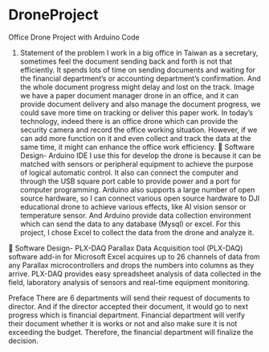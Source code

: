 # DroneProject
Office Drone Project with Arduino Code
1. Statement of the problem
I work in a big office in Taiwan as a secretary, sometimes feel the document sending back and forth is not that efficiently. It spends lots of time on sending documents and waiting for the financial department’s or accounting department’s confirmation. And the whole document progress might delay and lost on the track.
Image we have a paper document manager drone in an office, and it can provide document delivery and also manage the document progress, we could save more time on tracking or deliver this paper work. In today’s technology, indeed there is an office drone which can provide the security camera and record the office working situation. However, if we can add more function on it and even collect and track the data at the same time, it might can enhance the office work efficiency.
	Software Design- Arduino IDE
I use this for develop the drone is because it can be matched with sensors or peripheral equipment to achieve the purpose of logical automatic control. It also can connect the computer and through the USB square port cable to provide power and a port for computer programming. Arduino also supports a large number of open source hardware, so I can connect various open source hardware to DJI educational drone to achieve various effects, like AI vision sensor or temperature sensor. And Arduino provide data collection environment which can send the data to any database (Mysql) or excel. For this project, I chose Excel to collect the data from the drone and analyze it. 

	Software Design- PLX-DAQ 
Parallax Data Acquisition tool (PLX-DAQ) software add-in for Microsoft Excel acquires up to 26 channels of data from any Parallax microcontrollers and drops the numbers into columns as they arrive. PLX-DAQ provides easy spreadsheet analysis of data collected in the field, laboratory analysis of sensors and real-time equipment monitoring.


Preface
There are 6 departments will send their request of documents to director. And if the director accepted their document, it would go to next progress which is financial department.
Financial department will verify their document whether it is works or not and also make sure it is not exceeding the budget. Therefore, the financial department will finalize the decision.




